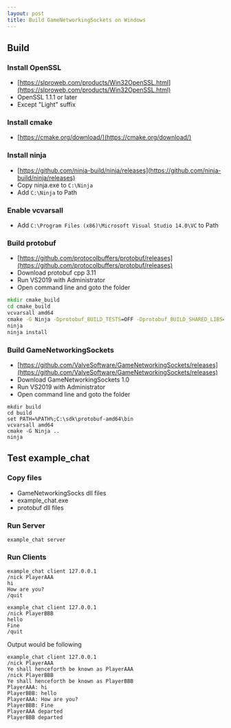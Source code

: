 ```yaml
---
layout: post
title: Build GameNetworkingSockets on Windows
---
```


## Build

### Install OpenSSL
* [https://slproweb.com/products/Win32OpenSSL.html](https://slproweb.com/products/Win32OpenSSL.html)
* OpenSSL 1.1.1 or later
* Except "Light" suffix

### Install cmake
* [https://cmake.org/download/](https://cmake.org/download/)

### Install ninja
* [https://github.com/ninja-build/ninja/releases](https://github.com/ninja-build/ninja/releases)
* Copy ninja.exe to `C:\Ninja`
* Add `C:\Ninja` to Path 

### Enable vcvarsall
* Add `C:\Program Files (x86)\Microsoft Visual Studio 14.0\VC` to Path

### Build protobuf
* [https://github.com/protocolbuffers/protobuf/releases](https://github.com/protocolbuffers/protobuf/releases)
* Download protobuf cpp 3.11
* Run VS2019 with Administrator
* Open command line and goto the folder 
```cmd
mkdir cmake_build
cd cmake_build
vcvarsall amd64
cmake -G Ninja -Dprotobuf_BUILD_TESTS=OFF -Dprotobuf_BUILD_SHARED_LIBS=ON -DCMAKE_INSTALL_PREFIX=c:\sdk\protobuf-amd64 ..\cmake
ninja
ninja install
```

### Build GameNetworkingSockets
* [https://github.com/ValveSoftware/GameNetworkingSockets/releases](https://github.com/ValveSoftware/GameNetworkingSockets/releases)
* Download GameNetworkingSockets 1.0
* Run VS2019 with Administrator
* Open command line and goto the folder
```shell
mkdir build
cd build
set PATH=%PATH%;C:\sdk\protobuf-amd64\bin
vcvarsall amd64
cmake -G Ninja ..
ninja
```

## Test example_chat

### Copy files
* GameNetworkingSocks dll files
* example_chat.exe
* protobuf dll files

### Run Server
```shell
example_chat server
```

### Run Clients
```shell
example_chat client 127.0.0.1
/nick PlayerAAA
hi
How are you?
/quit
```

```shell
example_chat client 127.0.0.1
/nick PlayerBBB
hello
Fine
/quit
```

Output would be following
```shell
example_chat client 127.0.0.1
/nick PlayerAAA
Ye shall henceforth be known as PlayerAAA
/nick PlayerBBB
Ye shall henceforth be known as PlayerBBB
PlayerAAA: hi
PlayerBBB: hello
PlayerAAA: How are you?
PlayerBBB: Fine
PlayerAAA departed
PlayerBBB departed
```
